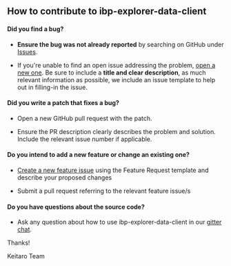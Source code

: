 ## How to contribute to ibp-explorer-data-client

#### **Did you find a bug?**

* **Ensure the bug was not already reported** by searching on GitHub under [Issues](https://github.com/keitaroinc/ibp-explorer-data-client/issues).

* If you're unable to find an open issue addressing the problem, [open a new one](https://github.com/keitaroinc/ibp-explorer-data-client/issues/new). Be sure to include a **title and clear description**, as much relevant information as possible, we include an issue template to help out in filling-in the issue.

#### **Did you write a patch that fixes a bug?**

* Open a new GitHub pull request with the patch.

* Ensure the PR description clearly describes the problem and solution. Include the relevant issue number if applicable.

#### **Do you intend to add a new feature or change an existing one?**

* [Create a new feature issue](https://github.com/keitaroinc/ibp-explorer-data-client/issues/new) using the Feature Request template and describe your proposed changes

* Submit a pull request referring to the relevant feature issue/s

#### **Do you have questions about the source code?**

* Ask any question about how to use ibp-explorer-data-client in our [gitter chat](https://gitter.im/keitaroinc/ckan).

Thanks!

Keitaro Team
